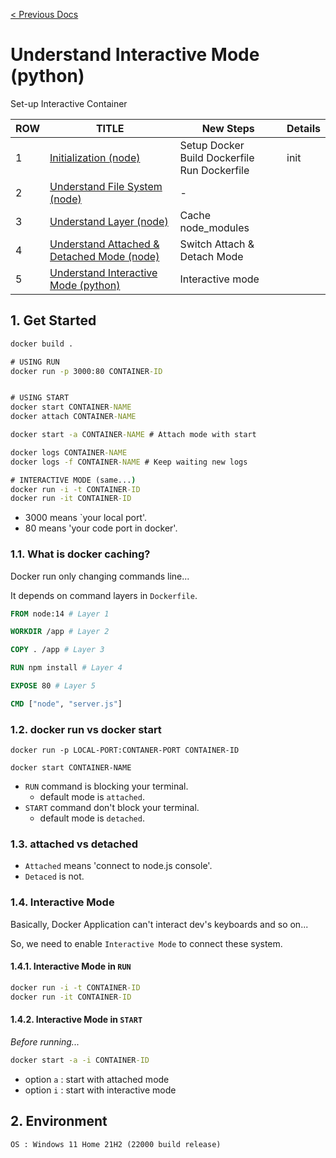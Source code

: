 [< Previous Docs](../README.md)

# Understand Interactive Mode (python)

Set-up Interactive Container

| ROW | TITLE      | New Steps | Details |
| --- | ---------- | ----- | ------- |
| 1 | [Initialization (node)](https://github.com/unchaptered/docker-and-kubernetes/tree/main/1.%20Initialization%20(node)) | Setup Docker <br> Build Dockerfile <br> Run Dockerfile | init |
| 2 | [Understand File System (node)](https://github.com/unchaptered/docker-and-kubernetes/tree/main/2.%20Understand%20File%20System%20(node)) | - | 
| 3 | [Understand Layer (node)](https://github.com/unchaptered/docker-and-kubernetes/tree/main/3.%20Understand%20Layer%20(node)) | Cache node_modules |
| 4 | [Understand Attached & Detached Mode (node)](https://github.com/unchaptered/docker-and-kubernetes/tree/main/4.%20Understand%20Attached%20&%20Detached%20Mode%20(node)) | Switch Attach & Detach Mode |
| 5 | [Understand Interactive Mode (python)](https://github.com/unchaptered/docker-and-kubernetes/tree/main/5.%20Understand%20Interactive%20Mode%20(python)) | Interactive mode |

## 1. Get Started

```cmd
docker build .

# USING RUN
docker run -p 3000:80 CONTAINER-ID


# USING START
docker start CONTAINER-NAME
docker attach CONTAINER-NAME

docker start -a CONTAINER-NAME # Attach mode with start

docker logs CONTAINER-NAME
docker logs -f CONTAINER-NAME # Keep waiting new logs

# INTERACTIVE MODE (same...)
docker run -i -t CONTAINER-ID
docker run -it CONTAINER-ID
```

- 3000 means `your local port'.
- 80 means 'your code port in docker'.

### 1.1. What is docker caching?

Docker run only changing commands line...

It depends on command layers in `Dockerfile`.

```dockerfile
FROM node:14 # Layer 1

WORKDIR /app # Layer 2

COPY . /app # Layer 3

RUN npm install # Layer 4

EXPOSE 80 # Layer 5

CMD ["node", "server.js"]
```

### 1.2. docker run vs docker start

```
docker run -p LOCAL-PORT:CONTANER-PORT CONTAINER-ID

docker start CONTAINER-NAME
```

- `RUN` command is blocking your terminal.
    - default mode is `attached`.
- `START` command don't block your terminal.
    - default mode is `detached`.

### 1.3. attached vs detached

- `Attached` means 'connect to node.js console'.
- `Detaced` is not.

### 1.4. Interactive Mode

Basically, Docker Application can't interact dev's keyboards and so on...

So, we need to enable `Interactive Mode` to connect these system.

#### 1.4.1. Interactive Mode in `RUN`

```cmd
docker run -i -t CONTAINER-ID
docker run -it CONTAINER-ID
```

#### 1.4.2. Interactive Mode in `START`


_Before running..._

```cmd
docker start -a -i CONTAINER-ID
```

- option `a` : start with attached mode
- option `i` : start with interactive mode

## 2. Environment

```
OS : Windows 11 Home 21H2 (22000 build release)
```